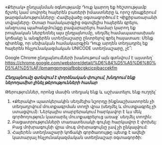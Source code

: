 «Քերակ» ընդլայնման օգնությամբ Դուք կարող եք հեշտությամբ ճշտել կամ սովորել հայերեն բառերի իմաստները և որոշ դեպքերում թարգմանությունները: Հավելվածը օգտագործում է Վիքիբառարանի տվյալները։ 
Օտար համակարգչից օգտվելիս հայերեն գրելու անզուսպ պահանջմունքը բավարարելու համար կարող եք րոպեական ներբեռնել այս ընդլայնումը, սեղմել համապատասխան կոճակը և անգլերեն ստեղնաշարը ընտրելով գրել հայատառ: Մենք գիտենք, որ սեփական համակարգչին Դուք արդեն տեղադրել եք հայերեն հնչյունակազմական UNICODE ստեղնաշարը, չէ՞:

Google Chrome ընդլայնումների խանութում այն գտնվում է այստեղ՝ https://chrome.google.com/webstore/detail/%D6%84%D5%A5%D6%80%D5%A1%D5%AF/lpmamgpmgojafbpbcgkcicpjbaccekfm

***Ընդլայնումը գտնվում է փորձնական փուլում, խնդրում ենք ներողամիտ լինել թերությունների համար***

Թերություններ, որոնց մասին տեղյակ ենք և աշխատելու ենք ուղղել՝
1. «Քերակի» պատկերակին սեղմելիս նշորդը ինքնաշխատորեն չի տեղադրվում մուտքագրման տողի վրա (սեղմել և մուտքագրել չի ստացվում): Ներկայիս տարբերակում հարկավոր է ևս մեկ գործողություն կատարել մուտքագրելուց առաջ՝ սեղմել տողին:
2. Բացատրությունների տառատեսակի գույնը հարկավոր է փոխել: Բաց մոխրագույնի վրա մուգ մոխրագույնը լավ չի ընկալվում:
3. Հայերեն ստեղնաշարի կոճակի գործառույթը պետք է ավելի կատարյալ հնչյունակազմական ստեղնաշար օգտագործի:
